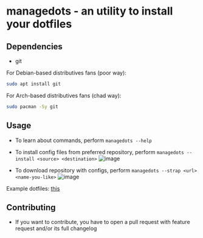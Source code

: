 
# managedots - an utility to install your dotfiles

## Dependencies
- git

For Debian-based distributives fans (poor way):
```bash
sudo apt install git
```
For Arch-based distributives fans (chad way):
```bash
sudo pacman -Sy git
```

## Usage
- To learn about commands, perform ```managedots --help```
- To install config files from preferred repository, perform ```managedots --install <source> <destination>```
![image](https://user-images.githubusercontent.com/126074306/236689300-0da4e178-9d01-4d68-a0f8-dec0e4cdd9b6.png)

- To download repository with configs, perform ```managedots --strap <url> <name-you-like>```
![image](https://user-images.githubusercontent.com/126074306/236689260-20625fa2-161f-4811-a9d7-150aa3b26e82.png)

Example dotfiles: [this](https://github.com/fedya-eremin/dotfiles)

## Contributing
- If you want to contribute, you have to open a pull request with feature request and/or its full changelog
